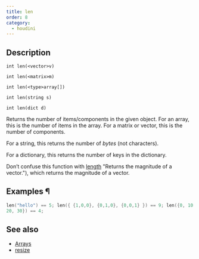 ```yaml
---
title: len
order: 8
category:
  - houdini
---
```


## Description

`int len(<vector>v)`

`int len(<matrix>m)`

`int len(<type>array[])`

`int len(string s)`

`int len(dict d)`

Returns the number of items/components in the given object. For an array, this
is the number of items in the array. For a matrix or vector, this is the
number of components.

For a string, this returns the number of _bytes_ (not characters).

For a dictionary, this returns the number of keys in the dictionary.

Don’t confuse this function with [length](length.html) "Returns the magnitude
of a vector."), which returns the magnitude of a vector.

## Examples ¶

```c
len("hello") == 5; len({ {1,0,0}, {0,1,0}, {0,0,1} }) == 9; len({0, 10,
20, 30}) == 4;
```

## See also

- [Arrays ](../arrays.html)
- [resize ](resize.html)
